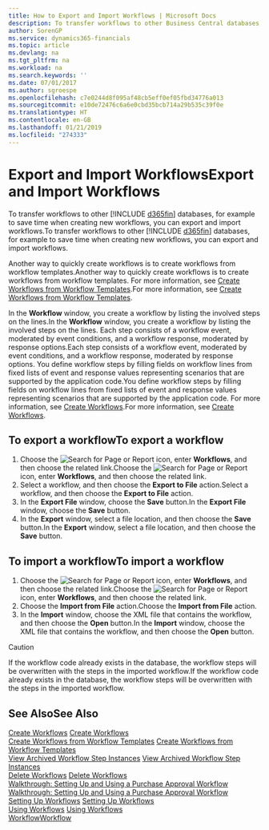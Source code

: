 ```yaml
---
title: How to Export and Import Workflows | Microsoft Docs
description: To transfer workflows to other Business Central databases, for example to save time when creating new workflows, you can export and import workflows.
author: SorenGP
ms.service: dynamics365-financials
ms.topic: article
ms.devlang: na
ms.tgt_pltfrm: na
ms.workload: na
ms.search.keywords: ''
ms.date: 07/01/2017
ms.author: sgroespe
ms.openlocfilehash: c7e0244d8f095af48cb5eff0ef05fbd34776a013
ms.sourcegitcommit: e10de72476c6a6e0cbd35bcb714a29b535c39f0e
ms.translationtype: HT
ms.contentlocale: en-GB
ms.lasthandoff: 01/21/2019
ms.locfileid: "274333"
---
```

# <a name="export-and-import-workflows"></a><span data-ttu-id="f5b61-103">Export and Import Workflows</span><span class="sxs-lookup"><span data-stu-id="f5b61-103">Export and Import Workflows</span></span>
<span data-ttu-id="f5b61-104">To transfer workflows to other [!INCLUDE [d365fin](includes/d365fin_md.md)] databases, for example to save time when creating new workflows, you can export and import workflows.</span><span class="sxs-lookup"><span data-stu-id="f5b61-104">To transfer workflows to other [!INCLUDE [d365fin](includes/d365fin_md.md)] databases, for example to save time when creating new workflows, you can export and import workflows.</span></span>  

 <span data-ttu-id="f5b61-105">Another way to quickly create workflows is to create workflows from workflow templates.</span><span class="sxs-lookup"><span data-stu-id="f5b61-105">Another way to quickly create workflows is to create workflows from workflow templates.</span></span> <span data-ttu-id="f5b61-106">For more information, see [Create Workflows from Workflow Templates](across-how-to-create-workflows-from-workflow-templates.md).</span><span class="sxs-lookup"><span data-stu-id="f5b61-106">For more information, see [Create Workflows from Workflow Templates](across-how-to-create-workflows-from-workflow-templates.md).</span></span>  

 <span data-ttu-id="f5b61-107">In the **Workflow** window, you create a workflow by listing the involved steps on the lines.</span><span class="sxs-lookup"><span data-stu-id="f5b61-107">In the **Workflow** window, you create a workflow by listing the involved steps on the lines.</span></span> <span data-ttu-id="f5b61-108">Each step consists of a workflow event, moderated by event conditions, and a workflow response, moderated by response options.</span><span class="sxs-lookup"><span data-stu-id="f5b61-108">Each step consists of a workflow event, moderated by event conditions, and a workflow response, moderated by response options.</span></span> <span data-ttu-id="f5b61-109">You define workflow steps by filling fields on workflow lines from fixed lists of event and response values representing scenarios that are supported by the application code.</span><span class="sxs-lookup"><span data-stu-id="f5b61-109">You define workflow steps by filling fields on workflow lines from fixed lists of event and response values representing scenarios that are supported by the application code.</span></span> <span data-ttu-id="f5b61-110">For more information, see [Create Workflows](across-how-to-create-workflows.md).</span><span class="sxs-lookup"><span data-stu-id="f5b61-110">For more information, see [Create Workflows](across-how-to-create-workflows.md).</span></span>  

## <a name="to-export-a-workflow"></a><span data-ttu-id="f5b61-111">To export a workflow</span><span class="sxs-lookup"><span data-stu-id="f5b61-111">To export a workflow</span></span>  
1.  <span data-ttu-id="f5b61-112">Choose the ![Search for Page or Report](media/ui-search/search_small.png "Search for Page or Report icon") icon, enter **Workflows**, and then choose the related link.</span><span class="sxs-lookup"><span data-stu-id="f5b61-112">Choose the ![Search for Page or Report](media/ui-search/search_small.png "Search for Page or Report icon") icon, enter **Workflows**, and then choose the related link.</span></span>  
2.  <span data-ttu-id="f5b61-113">Select a workflow, and then choose the **Export to File** action.</span><span class="sxs-lookup"><span data-stu-id="f5b61-113">Select a workflow, and then choose the **Export to File** action.</span></span>  
3.  <span data-ttu-id="f5b61-114">In the **Export File** window, choose the **Save** button.</span><span class="sxs-lookup"><span data-stu-id="f5b61-114">In the **Export File** window, choose the **Save** button.</span></span>  
4.  <span data-ttu-id="f5b61-115">In the **Export** window, select a file location, and then choose the **Save** button.</span><span class="sxs-lookup"><span data-stu-id="f5b61-115">In the **Export** window, select a file location, and then choose the **Save** button.</span></span>  

## <a name="to-import-a-workflow"></a><span data-ttu-id="f5b61-116">To import a workflow</span><span class="sxs-lookup"><span data-stu-id="f5b61-116">To import a workflow</span></span>  
1.  <span data-ttu-id="f5b61-117">Choose the ![Search for Page or Report](media/ui-search/search_small.png "Search for Page or Report icon") icon, enter **Workflows**, and then choose the related link.</span><span class="sxs-lookup"><span data-stu-id="f5b61-117">Choose the ![Search for Page or Report](media/ui-search/search_small.png "Search for Page or Report icon") icon, enter **Workflows**, and then choose the related link.</span></span>  
2.  <span data-ttu-id="f5b61-118">Choose the **Import from File** action.</span><span class="sxs-lookup"><span data-stu-id="f5b61-118">Choose the **Import from File** action.</span></span>  
3.  <span data-ttu-id="f5b61-119">In the **Import** window, choose the XML file that contains the workflow, and then choose the **Open** button.</span><span class="sxs-lookup"><span data-stu-id="f5b61-119">In the **Import** window, choose the XML file that contains the workflow, and then choose the **Open** button.</span></span>  

> [!CAUTION]  
>  <span data-ttu-id="f5b61-120">If the workflow code already exists in the database, the workflow steps will be overwritten with the steps in the imported workflow.</span><span class="sxs-lookup"><span data-stu-id="f5b61-120">If the workflow code already exists in the database, the workflow steps will be overwritten with the steps in the imported workflow.</span></span>  

## <a name="see-also"></a><span data-ttu-id="f5b61-121">See Also</span><span class="sxs-lookup"><span data-stu-id="f5b61-121">See Also</span></span>  
 <span data-ttu-id="f5b61-122">[Create Workflows](across-how-to-create-workflows.md) </span><span class="sxs-lookup"><span data-stu-id="f5b61-122">[Create Workflows](across-how-to-create-workflows.md) </span></span>  
 <span data-ttu-id="f5b61-123">[Create Workflows from Workflow Templates](across-how-to-create-workflows-from-workflow-templates.md) </span><span class="sxs-lookup"><span data-stu-id="f5b61-123">[Create Workflows from Workflow Templates](across-how-to-create-workflows-from-workflow-templates.md) </span></span>  
 <span data-ttu-id="f5b61-124">[View Archived Workflow Step Instances](across-how-to-view-archived-workflow-step-instances.md) </span><span class="sxs-lookup"><span data-stu-id="f5b61-124">[View Archived Workflow Step Instances](across-how-to-view-archived-workflow-step-instances.md) </span></span>  
 <span data-ttu-id="f5b61-125">[Delete Workflows](across-how-to-delete-workflows.md) </span><span class="sxs-lookup"><span data-stu-id="f5b61-125">[Delete Workflows](across-how-to-delete-workflows.md) </span></span>  
 <span data-ttu-id="f5b61-126">[Walkthrough: Setting Up and Using a Purchase Approval Workflow](walkthrough-setting-up-and-using-a-purchase-approval-workflow.md) </span><span class="sxs-lookup"><span data-stu-id="f5b61-126">[Walkthrough: Setting Up and Using a Purchase Approval Workflow](walkthrough-setting-up-and-using-a-purchase-approval-workflow.md) </span></span>  
 <span data-ttu-id="f5b61-127">[Setting Up Workflows](across-set-up-workflows.md) </span><span class="sxs-lookup"><span data-stu-id="f5b61-127">[Setting Up Workflows](across-set-up-workflows.md) </span></span>  
 <span data-ttu-id="f5b61-128">[Using Workflows](across-use-workflows.md) </span><span class="sxs-lookup"><span data-stu-id="f5b61-128">[Using Workflows](across-use-workflows.md) </span></span>  
 [<span data-ttu-id="f5b61-129">Workflow</span><span class="sxs-lookup"><span data-stu-id="f5b61-129">Workflow</span></span>](across-workflow.md)   
